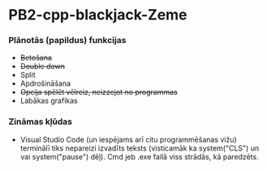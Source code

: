 # PB2-cpp-blackjack-Zeme
### Plānotās (papildus) funkcijas
- ~~Betošana~~
- ~~Double down~~
- Split
- Apdrošināšana
- ~~Opcija spēlēt vēlreiz, neizzejot no programmas~~
- Labākas grafikas
### Zināmas kļūdas
- Visual Studio Code (un iespējams arī citu programmēšanas vižu) terminālī tiks nepareizi izvadīts teksts (visticamāk ka system("CLS") un vai system("pause") dēļ). Cmd jeb .exe failā viss strādās, kā paredzēts.
